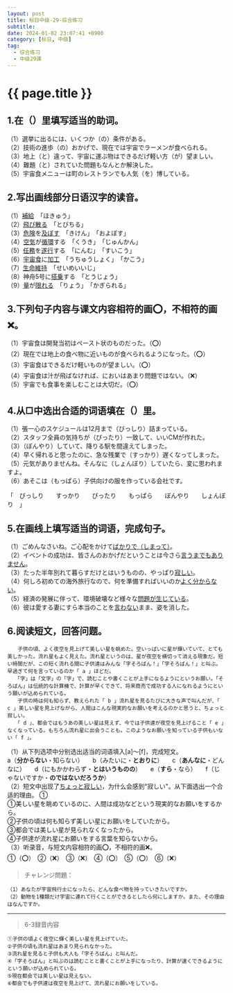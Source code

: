 ```yaml
---
layout: post
title: 标日中级-29-综合练习
subtitle: 
date: 2024-01-02 23:07:41 +0900
category: [标日, 中级]
tag: 
  - 综合练习
  - 中级29课
---
```


# {{ page.title }}

## 1.在（）里填写适当的助词。

（1）選挙に出るには、いくつか（の）条件がある。  
（2）技術の進歩（の）おかげで、現在では宇宙でラーメンが食べられる。  
（3）地上（と）違って、宇宙に運ぶ物はできるだげ軽い方（が）望ましい。  
（4）難題（と）されていた問題もなんとか解決した。  
（5）宇宙食メニューは町のレストランでも人気（を）博している。

## 2.写出画线部分日语汉字的读音。

（1）<u>補給</u>　「ほきゅう」  
（2）<u>飛び散る</u>　「とびちる」  
（3）<u>危険</u>を<u>及ぼす</u>　「きけん」　「およぼす」  
（4）<u>空気</u>が<u>循環</u>する　「くうき」　「じゅんかん」  
（5）<u>任務</u>を<u>遂行</u>する　「にんむ」　「すいこう」  
（6）<u>宇宙食</u>に<u>加工</u>　「うちゅうしょく」　「かこう」  
（7）<u>生命維持</u>　「せいめいいじ」  
（8）神舟5号に<u>搭乗</u>する　「とうじょう」  
（9）<u>量</u>が<u>限れる</u>　「りょう」　「かぎられる」

## 3.下列句子内容与课文内容相符的画⭕️，不相符的画❌。

（1）宇宙食は開発当初はペースト状のものだった。（⭕️）  
（2）現在では地上の食べ物に近いものが食べられるようになった。（⭕️）  
（3）宇宙食はできるだけ軽いものが望ましい。（⭕️）  
（4）宇宙食は汁が飛ばなければ、においはあまり問題ではない。（❌）  
（5）宇宙でも食事を楽しむことは大切だ。（⭕️）

## 4.从□中选出合适的词语填在（）里。

（1）張一心のスケジュールは12月まで（びっしり）詰まっている。  
（2）スタッフ全員の気持ちが（ぴったり）一致して、いいCMが作れた。  
（3）（ぼんやり）していて、降りる駅を間違えてしまった。  
（4）早く帰れると思ったのに、急な残業で（すっかり）遅くなってしまった。  
（5）元気がありませんね。そんなに（しょんぼり）していたら、変に思われますよ。  
（6）あそこは（もっぱら）子供向けの服を作っている会社です。

「　びっしり　　すっかり　　ぴったり　　もっぱら　　ぼんやり　　しょんぼり　」

## 5.在画线上填写适当的词语，完成句子。

（1）ごめんなさいね。ご心配をかけて<u>ばかりで（しまって）</u>。  
（2）イベントの成功は、皆さんのおかげだということは今さら<u>言うまでもありません</u>。  
（3）たった半年別れて暮らすだけとはいうものの、やっぱり<u>寂しい</u>。  
（4）何しろ初めての海外旅行なので、何を準備すればいいのか<u>よく分からない</u>。  
（5）経済の発展に伴って、環境破壊など様々な<u>問題が生じている</u>。  
（6）彼は愛する妻にすら本当のことを<u>言わない</u>まま、姿を消した。

## 6.阅读短文，回答问题。

```
　　子供の頃、よく夜空を見上げて美しい星を眺めた。空いっぱいに星が輝いていて、とても美しかった。流れ星もよく見えた。流れ星というのは、星が夜空を横切って消える現象だ。短い時間だが、この短く流れる間に子供達はみんな「字そろばん！」「字そろばん！」と叫ぶ。早過ぎて何を言っているのか「 a 」ほどだ。
　　「字」は「文字」の「字」で、読むことや書くことが上手になるようにというお願い。「そろばん」は伝統的な計算機で、計算が早くできて、将来商売で成功する人になれるようにという願いが込められている。
　　子供の時は何も知らず、教えられた「 b 」流れ星を見るたびに大きな声で叫んだが、「 c 」美しい星を見上げながら、人間はこんな現実的なお願いを考えるのかと思うと、ちょっと寂しい。
　　「 d 」、都会ではもうあの美しい星は見えず、今では子供達が夜空を見上げること「 e 」なくなっている。もちろん流れ星に出会うことも。このようなお願いを知っている子供もいない「 f 」。
```

（1）从下列选项中分别选出适当的词语填入[a]～[f]，完成短文。  
a（**分からない**・知らない）　　b（みたいに・**とおりに**）　　c（**あんなに**・どんなに）　　d（にもかかわらず・**とはいうものの**）　　e（**すら**・なら）　　f（じゃないですか・**のではないだろうか**）  
（2）短文中出现了<u>ちょっと寂しい</u>，为什么会感到"寂しい"。从下面选出一个合适的理由。 ①  
①美しい星を眺めているのに、人間は成功などという現実的なお願いをするから。  
②子供の頃は何も知らず美しい星にお願いをしていたから。  
③都会では美しい星が見られなくなったから。  
④子供達が流れ星にお願いをする言葉を知らないから。  
（3）听录音，与短文内容相符的画⭕️，不相符的画❌。  
①（⭕️）　②（❌）　③（❌）　④（⭕️）　⑤（⭕️）　⑥（❌）　

> チャレンジ問題：
```
（1）あなたが宇宙飛行士になったら、どんな食べ物を持っていきたいですか。
（2）動物を1種類だけ宇宙に連れて行くことができるとしたら何にしますか。また、その理由はなんですか。
```

---

> 6-3録音内容
```
①子供の頃よく夜空に輝く美しい星を見上げていた。
②子供の頃も流れ星はあまり見られなかった。
③流れ星を見ると子供も大人も「字そろばん」と叫んだ。
④「字そろばん」と叫ぶのは読むことと書くことが上手になったり、計算が速くできるようにという願いが込められている。
⑤現在都会では美しい星は見えない。
⑥都会でも子供達は夜空を見上げて、流れ星にお願いをしている。
```
